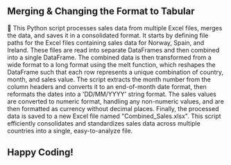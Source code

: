 ## Merging & Changing the Format to Tabular

🤖 This Python script processes sales data from multiple Excel files, merges the data, and saves it in a consolidated format. It starts by defining file paths for the Excel files containing sales data for Norway, Spain, and Ireland. These files are read into separate DataFrames and then combined into a single DataFrame. The combined data is then transformed from a wide format to a long format using the melt function, which reshapes the DataFrame such that each row represents a unique combination of country, month, and sales value. The script extracts the month number from the column headers and converts it to an end-of-month date format, then reformats the dates into a 'DD/MM/YYYY' string format. The sales values are converted to numeric format, handling any non-numeric values, and are then formatted as currency without decimal places. Finally, the processed data is saved to a new Excel file named "Combined_Sales.xlsx". This script efficiently consolidates and standardizes sales data across multiple countries into a single, easy-to-analyze file.

## Happy Coding!



